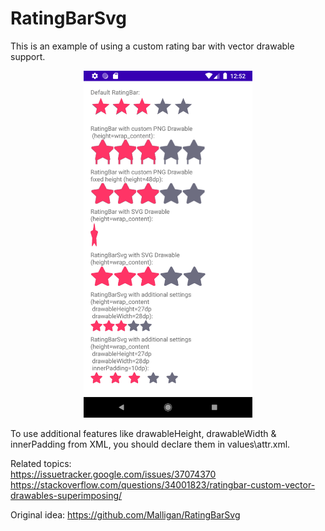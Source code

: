 # RatingBarSvg    
This is an example of using a custom rating bar with vector drawable support.

<p align="center">
  <img width="270" height="555" src="https://raw.githubusercontent.com/AlekseyYakovlev/RatingBarSvg/master/RatingBarSvgDemo.png">
</p>

To use additional features like drawableHeight, drawableWidth & innerPadding from XML, you should declare them in values\attr.xml.

Related topics:    
https://issuetracker.google.com/issues/37074370    
https://stackoverflow.com/questions/34001823/ratingbar-custom-vector-drawables-superimposing/

Original idea:
https://github.com/Malligan/RatingBarSvg

  



